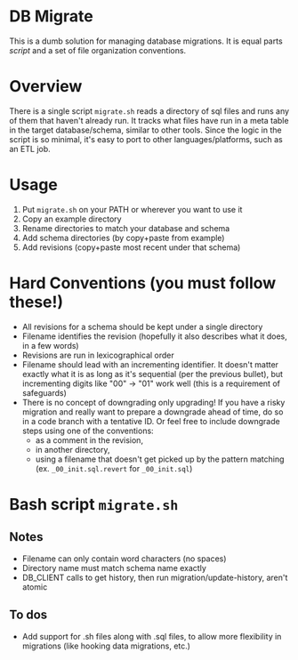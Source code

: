 # DB Migrate

This is a dumb solution for managing database migrations. It is equal parts _script_ and a set of file organization conventions.

# Overview

There is a single script `migrate.sh` reads a directory of sql files and runs any of them that haven't already run. It tracks what files have run in a meta table in the target database/schema, similar to other tools. Since the logic in the script is so minimal, it's easy to port to other languages/platforms,
such as an ETL job.

# Usage
1. Put `migrate.sh` on your PATH or wherever you want to use it
1. Copy an example directory
1. Rename directories to match your database and schema
1. Add schema directories (by copy+paste from example)
1. Add revisions (copy+paste most recent under that schema)

# Hard Conventions (you must follow these!)
* All revisions for a schema should be kept under a single directory
* Filename identifies the revision (hopefully it also describes what it does, in a few words)
* Revisions are run in lexicographical order
* Filename should lead with an incrementing identifier.
  It doesn't matter exactly what it is as long as it's sequential (per the previous bullet),
  but incrementing digits like "00" -> "01" work well (this is a requirement of safeguards)
* There is no concept of downgrading only upgrading!
  If you have a risky migration and really want to prepare a downgrade ahead of time,
  do so in a code branch with a tentative ID.
  Or feel free to include downgrade steps using one of the conventions:
  * as a comment in the revision,
  * in another directory,
  * using a filename that doesn't get picked up by the pattern matching (ex. `_00_init.sql.revert` for `_00_init.sql`)

# Bash script `migrate.sh`

## Notes
* Filename can only contain word characters (no spaces)
* Directory name must match schema name exactly
* DB_CLIENT calls to get history, then run migration/update-history, aren't atomic

## To dos
* Add support for .sh files along with .sql files, to allow more flexibility in migrations (like hooking data migrations, etc.)
